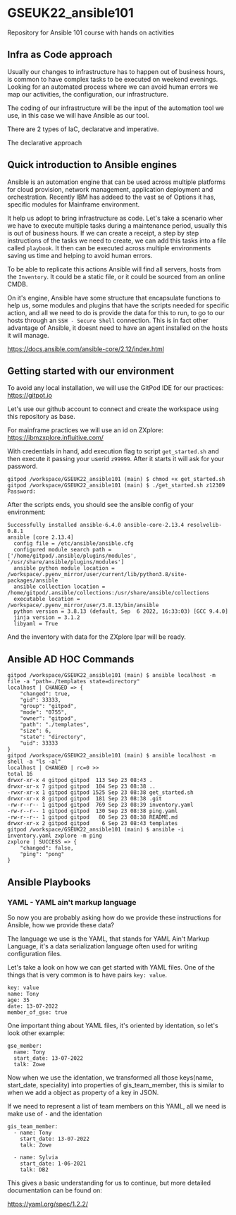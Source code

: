 # GSEUK22_ansible101
Repository for Ansible 101 course with hands on activities

## Infra as Code approach

Usually our changes to infrastructure has to happen out of business hours, is common to have complex tasks to be executed on weekend evenings. Looking for an automated process where we can avoid human errors we map our activities, the configuration, our infrastructure.

The coding of our infrastructure will be the input of the automation tool we use, in this case we will have Ansible as our tool.

There are 2 types of IaC, declaratve and imperative. 

The declarative approach

## Quick introduction to Ansible engines

Ansible is an automation engine that can be used across multiple platforms for cloud provision, network management, application deployment and orchestration. Recently IBM has addeed to the vast se of Options it has, specific modules for Mainframe environment.

It help us adopt to bring infrastructure as code. Let's take a scenario wher we have to execute multiple tasks during a maintenance period, usually this is out of business hours. If we can create a receipt, a step by step instructions of the tasks we need to create, we can add this tasks into a file called `playbook`. It then can be executed across multiple environments saving us time and helping to avoid human errors.
 
To be able to replicate this actions Ansible will find all servers, hosts from the `Inventory`. It could be a static file, or it could be sourced from an online CMDB.

On it's engine, Ansible  have some structure that encapsulate functions to help us, some modules and plugins that have the scripts needed for specific action, and all we need to do is provide the data for this to run, to go to our hosts through an `SSH - Secure Shell` connection. This is in fact other advantage of Ansible, it doesnt need to have an agent installed on the hosts it will manage.

https://docs.ansible.com/ansible-core/2.12/index.html

## Getting started with our environment

To avoid any local installation, we will use the GitPod IDE for our practices: https://gitpot.io

Let's use our github account to connect and create the workspace using this repository as base.

For mainframe practices we will use an id on ZXplore: https://ibmzxplore.influitive.com/

With credentials in hand, add execution flag to script `get_started.sh` and then execute it passing your userid `z99999`. After it starts it will ask for your password.

```
gitpod /workspace/GSEUK22_ansible101 (main) $ chmod +x get_started.sh 
gitpod /workspace/GSEUK22_ansible101 (main) $ ./get_started.sh z12309
Password:
```

After the scripts ends, you should see the ansible config of your environment:
```
Successfully installed ansible-6.4.0 ansible-core-2.13.4 resolvelib-0.8.1
ansible [core 2.13.4]
  config file = /etc/ansible/ansible.cfg
  configured module search path = ['/home/gitpod/.ansible/plugins/modules', '/usr/share/ansible/plugins/modules']
  ansible python module location = /workspace/.pyenv_mirror/user/current/lib/python3.8/site-packages/ansible
  ansible collection location = /home/gitpod/.ansible/collections:/usr/share/ansible/collections
  executable location = /workspace/.pyenv_mirror/user/3.8.13/bin/ansible
  python version = 3.8.13 (default, Sep  6 2022, 16:33:03) [GCC 9.4.0]
  jinja version = 3.1.2
  libyaml = True
```
And the inventory with data for the ZXplore lpar will be ready.

## Ansible AD HOC Commands

```
gitpod /workspace/GSEUK22_ansible101 (main) $ ansible localhost -m file -a "path=./templates state=directory"
localhost | CHANGED => {
    "changed": true,
    "gid": 33333,
    "group": "gitpod",
    "mode": "0755",
    "owner": "gitpod",
    "path": "./templates",
    "size": 6,
    "state": "directory",
    "uid": 33333
}
gitpod /workspace/GSEUK22_ansible101 (main) $ ansible localhost -m shell -a "ls -al"
localhost | CHANGED | rc=0 >>
total 16
drwxr-xr-x 4 gitpod gitpod  113 Sep 23 08:43 .
drwxr-xr-x 7 gitpod gitpod  104 Sep 23 08:38 ..
-rwxr-xr-x 1 gitpod gitpod 1525 Sep 23 08:38 get_started.sh
drwxr-xr-x 8 gitpod gitpod  181 Sep 23 08:38 .git
-rw-r--r-- 1 gitpod gitpod  769 Sep 23 08:39 inventory.yaml
-rw-r--r-- 1 gitpod gitpod  130 Sep 23 08:38 ping.yaml
-rw-r--r-- 1 gitpod gitpod   80 Sep 23 08:38 README.md
drwxr-xr-x 2 gitpod gitpod    6 Sep 23 08:43 templates
gitpod /workspace/GSEUK22_ansible101 (main) $ ansible -i inventory.yaml zxplore -m ping
zxplore | SUCCESS => {
    "changed": false,
    "ping": "pong"
}
```

## Ansible Playbooks

### YAML - YAML ain't markup language

So now you are probably asking how do we provide these instructions for Ansible, how we provide these data?

The language we use is the YAML, that stands for YAML Ain't Markup Language, it's a data serialization language often used for writing configuration files.

Let's take a look on how we can get started with YAML files. One of the things that is very common is to have pairs `key: value`.

```
key: value
name: Tony
age: 35
date: 13-07-2022
member_of_gse: true
```

One important thing about YAML files, it's oriented by identation, so let's look other example:

```
gse_member:
  name: Tony
  start_date: 13-07-2022
  talk: Zowe
```

Now when we use the identation, we transformed all those keys(name, start_date, speciality) into properties of gis_team_member, this is similar to when we add a object as property of a key in JSON.

If we need to represent a list of team members on this YAML, all we need is make use of `-` and the identation

```
gis_team_member:
  - name: Tony
    start_date: 13-07-2022
    talk: Zowe

  - name: Sylvia
    start_date: 1-06-2021
    talk: DB2
```

This gives a basic understanding for us to continue, but more detailed documentation can be found on:

https://yaml.org/spec/1.2.2/